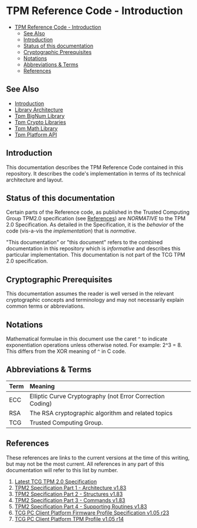 # TPM Reference Code - Introduction

* [TPM Reference Code - Introduction](#tpm-reference-code---introduction)
  * [See Also](#see-also)
  * [Introduction](#introduction)
  * [Status of this documentation](#status-of-this-documentation)
  * [Cryptographic Prerequisites](#cryptographic-prerequisites)
  * [Notations](#notations)
  * [Abbreviations \& Terms](#abbreviations--terms)
  * [References](#references)

## See Also

* [Introduction](Introduction.md)
* [Library Architecture](Library.Architecture.md)
* [Tpm BigNum Library](Tpm.BigNum.Library.md)
* [Tpm Crypto Libraries](Tpm.Crypto.Libraries.md)
* [Tpm Math Library](Tpm.Math.Library.md)
* [Tpm Platform API](Tpm.Platform.Api.md)

## Introduction

This documentation describes the TPM Reference Code contained in this repository.
It describes the code's implementation in terms of its technical architecture and layout.

## Status of this documentation

Certain parts of the Reference code, as published in the Trusted Computing Group
TPM2.0 specification (see [References](#references)) are _NORMATIVE_ to the TPM
2.0 Specification. As detailed in the Specification, it is the _behavior_ of the
code (vis-a-vis the _implementation_) that is _normative_.

"This documentation" or "this document" refers to the combined documentation
in this repository which is _informative_ and describes this particular
implementation.  This documentation is not part of the TCG TPM 2.0
specification.

## Cryptographic Prerequisites

This documentation assumes the reader is well versed in the relevant
cryptographic concepts and terminology and may not necessarily explain
common terms or abbreviations.

## Notations

Mathematical formulae in this document use the caret `^` to indicate
exponentiation operations unless otherwise noted.  For example: 2^3 = 8.
This differs from the XOR meaning of `^` in C code.

## Abbreviations & Terms

| Term | Meaning                                                   |
| :--- | :-------------------------------------------------------- |
| ECC  | Elliptic Curve Cryptography (not Error Correction Coding) |
| RSA  | The RSA cryptographic algorithm and related topics        |
| TCG  | Trusted Computing Group.                                  |

## References

These references are links to the current versions at the time of this writing,
but may not be the most current. All references in any part of this
documentation will refer to this list by number.

1. [Latest TCG TPM 2.0 Specification](https://trustedcomputinggroup.org/resource/tpm-library-specification)
2. [TPM2 Specification Part 1 - Architecture v1.83](https://trustedcomputinggroup.org/wp-content/uploads/TPM-2.0-1.83-Part-1-Architecture.pdf)
3. [TPM2 Specification Part 2 - Structures v1.83](https://trustedcomputinggroup.org/wp-content/uploads/TPM-2.0-1.83-Part-2-Structures.pdf)
4. [TPM2 Specification Part 3 - Commands v1.83](https://trustedcomputinggroup.org/wp-content/uploads/TPM-2.0-1.83-Part-3-Commands.pdf)
5. [TPM2 Specification Part 4 - Supporting Routines v1.83](https://trustedcomputinggroup.org/wp-content/uploads/TPM-2.0-1.83-Part-4-Supporting-Routines.pdf)
6. [TCG PC Client Platform Firmware Profile Specification v1.05 r23](https://trustedcomputinggroup.org/wp-content/uploads/TCG_PCClient_PFP_r1p05_v23_pub.pdf)
7. [TCG PC Client Platform TPM Profile v1.05 r14](https://trustedcomputinggroup.org/wp-content/uploads/PC-Client-Specific-Platform-TPM-Profile-for-TPM-2p0-v1p05p_r14_pub.pdf)
